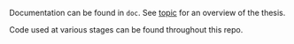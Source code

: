 Documentation can be found in `doc`.
See [topic](./doc/topic.md) for an overview of the thesis.

Code used at various stages can be found throughout this repo.
